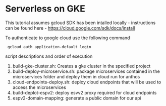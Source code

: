 # Serverless on GKE

This tutorial assumes gcloud SDK has been intalled locally - instructions can be found here  - https://cloud.google.com/sdk/docs/install

To authenticate to google cloud  use the following command

``` gcloud auth application-default login``` 

script descriptions and order of execution

1. build-gke-cluster.sh: Creates a gke cluster in the specified project 
2. build-deploy-microservice.sh: package microservices contained in the microservices folder and deploy them in cloud run for anthos
3. cloud-endpoints-deploy.sh: deploy cloud endpoints that will be used to access the microservices
4. build-deplot-espv2: deploy esvv2 proxy required for cloud endpoints
5. espv2-domain-mapping: generate a public domain for our api
